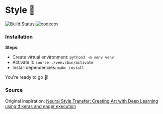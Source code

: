 # Style 🎨

[![Build Status](https://travis-ci.com/antoinewg/style.svg?branch=master)](https://travis-ci.com/antoinewg/style)
[![codecov](https://codecov.io/gh/antoinewg/style/branch/master/graph/badge.svg)](https://codecov.io/gh/antoinewg/style)

### Installation

**Steps**:

- Create virtual environment: `python3 -m venv venv`
- Activate it: `source ./venv/bin/activate`
- Install dependencies: `make install`

You're ready to go 🚀!

### Source

Original inspiration: [Neural Style Transfer: Creating Art with Deep Learning using tf.keras and eager execution](https://medium.com/tensorflow/neural-style-transfer-creating-art-with-deep-learning-using-tf-keras-and-eager-execution-7d541ac31398)
